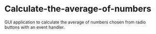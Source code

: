 # Calculate-the-average-of-numbers
GUI application to calculate the average of numbers chosen from radio buttons with an event handler.
